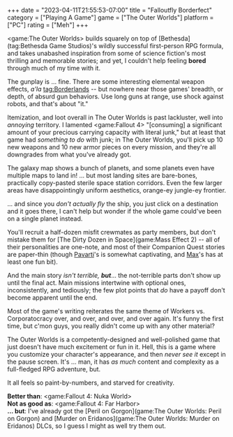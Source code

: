 +++
date = "2023-04-11T21:55:53-07:00"
title = "Falloutfly Borderfect"
category = ["Playing A Game"]
game = ["The Outer Worlds"]
platform = ["PC"]
rating = ["Meh"]
+++

<game:The Outer Worlds> builds squarely on top of [Bethesda](tag:Bethesda Game Studios)'s wildly successful first-person RPG formula, and takes unabashed inspiration from some of science fiction's most thrilling and memorable stories; and yet, I couldn't help feeling <b>bored</b> through much of my time with it.

The gunplay is ... fine.  There are some interesting elemental weapon effects, <i>a'la</i> <tag:Borderlands> -- but nowhere near those games' breadth, or depth, of absurd gun behaviors.  Use long guns at range, use shock against robots, and that's about "it."

Itemization, and loot overall in The Outer Worlds is past lackluster, well into <i>annoying</i> territory.  I lamented <game:Fallout 4> "[consuming] a significant amount of your precious carrying capacity with literal junk," but at least that game had <i>something to do</i> with junk; in The Outer Worlds, you'll pick up 10 new weapons and 10 new armor pieces on every mission, and they're all downgrades from what you've already got.

The galaxy map shows a bunch of planets, and some planets even have multiple maps to land in!  ... but most landing sites are bare-bones, practically copy-pasted sterile space station corridors.  Even the few larger areas have disappointingly uniform aesthetics, orange-ey jungle-ey frontier.

... and since you <i>don't actually fly</i> the ship, you just click on a destination and it goes there, I can't help but wonder if the whole game could've been on a single planet instead.

You'll recruit a half-dozen misfit crewmates as party members, but don't mistake them for [The Dirty Dozen in Space](game:Mass Effect 2) -- all of their personalities are one-note, and most of their Companion Quest stories are paper-thin (though <a href="https://theouterworlds.fandom.com/wiki/Parvati_Holcomb">Pavarti</a>'s is somewhat captivating, and <a href="https://theouterworlds.fandom.com/wiki/Maximillian_DeSoto">Max</a>'s has at least one fun bit).

And the main story <i>isn't terrible, <b>but</b></i>... the not-terrible parts don't show up until the final act.  Main missions intertwine with optional ones, inconsistently, and tediously; the few plot points that <i>do</i> have a payoff don't become apparent until the end.

Most of the game's writing reiterates the same theme of Workers vs. Corporatocracy over, and over, and over, and over again.  It's funny the first time, but c'mon guys, you really didn't come up with any other material?

The Outer Worlds is a competently-designed and well-polished game that just doesn't have much excitement or fun in it.  Hell, this is a game where you customize your character's appearance, and then <i>never see it</i> except in the pause screen.  It's ... man, it has <i>as much</i> content and complexity as a full-fledged RPG adventure, but.

It all feels so paint-by-numbers, and starved for creativity.

<b>Better than</b>: <game:Fallout 4: Nuka World>  
<b>Not as good as</b>: <game:Fallout 4: Far Harbor>  
<b>... but</b>: I've already got the [Peril on Gorgon](game:The Outer Worlds: Peril on Gorgon) and [Murder on Eridanos](game:The Outer Worlds: Murder on Eridanos) DLCs, so I guess I might as well try them out.
